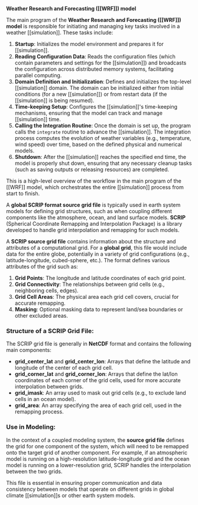 

**Weather Research and Forecasting ([[WRF]]) model**

The main program of the **Weather Research and Forecasting ([[WRF]]) model** is responsible for initiating and managing key tasks involved in a weather [[simulation]]. These tasks include:

1. **Startup**: Initializes the model environment and prepares it for [[simulation]].
2. **Reading Configuration Data**: Reads the configuration files (which contain parameters and settings for the [[simulation]]) and broadcasts the configuration across distributed memory systems, facilitating parallel computing.
3. **Domain Definition and Initialization**: Defines and initializes the top-level [[simulation]] domain. The domain can be initialized either from initial conditions (for a new [[simulation]]) or from restart data (if the [[simulation]] is being resumed).
4. **Time-keeping Setup**: Configures the [[simulation]]'s time-keeping mechanisms, ensuring that the model can track and manage [[simulation]] time.
5. **Calling the Integration Routine**: Once the domain is set up, the program calls the `integrate` routine to advance the [[simulation]]. The integration process computes the evolution of weather variables (e.g., temperature, wind speed) over time, based on the defined physical and numerical models.
6. **Shutdown**: After the [[simulation]] reaches the specified end time, the model is properly shut down, ensuring that any necessary cleanup tasks (such as saving outputs or releasing resources) are completed.

This is a high-level overview of the workflow in the main program of the [[WRF]] model, which orchestrates the entire [[simulation]] process from start to finish.


A **global SCRIP format source grid file** is typically used in earth system models for defining grid structures, such as when coupling different components like the atmosphere, ocean, and land surface models. **SCRIP** (Spherical Coordinate Remapping and Interpolation Package) is a library developed to handle grid interpolation and remapping for such models.

A **SCRIP source grid file** contains information about the structure and attributes of a computational grid. For a **global grid**, this file would include data for the entire globe, potentially in a variety of grid configurations (e.g., latitude-longitude, cubed-sphere, etc.). The format defines various attributes of the grid such as:

1. **Grid Points**: The longitude and latitude coordinates of each grid point.
2. **Grid Connectivity**: The relationships between grid cells (e.g., neighboring cells, edges).
3. **Grid Cell Areas**: The physical area each grid cell covers, crucial for accurate remapping.
4. **Masking**: Optional masking data to represent land/sea boundaries or other excluded areas.

### Structure of a SCRIP Grid File:
The SCRIP grid file is generally in **NetCDF** format and contains the following main components:
- **grid_center_lat** and **grid_center_lon**: Arrays that define the latitude and longitude of the center of each grid cell.
- **grid_corner_lat** and **grid_corner_lon**: Arrays that define the lat/lon coordinates of each corner of the grid cells, used for more accurate interpolation between grids.
- **grid_imask**: An array used to mask out grid cells (e.g., to exclude land cells in an ocean model).
- **grid_area**: An array specifying the area of each grid cell, used in the remapping process.

### Use in Modeling:
In the context of a coupled modeling system, the **source grid file** defines the grid for one component of the system, which will need to be remapped onto the target grid of another component. For example, if an atmospheric model is running on a high-resolution latitude-longitude grid and the ocean model is running on a lower-resolution grid, SCRIP handles the interpolation between the two grids.

This file is essential in ensuring proper communication and data consistency between models that operate on different grids in global climate [[simulation]]s or other earth system models.



